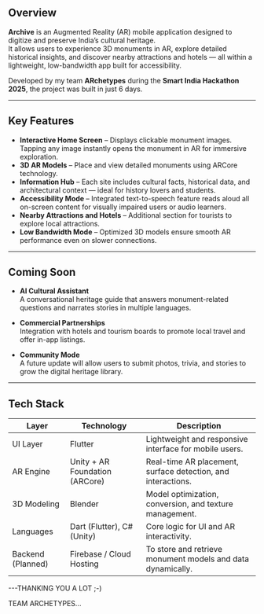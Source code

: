 ## Overview

**Archive** is an Augmented Reality (AR) mobile application designed to digitize and preserve India’s cultural heritage.  
It allows users to experience 3D monuments in AR, explore detailed historical insights, and discover nearby attractions and hotels — all within a lightweight, low-bandwidth app built for accessibility.

Developed by my team **ARchetypes** during the **Smart India Hackathon 2025**, the project was built in just 6 days.

---

## Key Features

- **Interactive Home Screen** – Displays clickable monument images. Tapping any image instantly opens the monument in AR for immersive exploration.  
- **3D AR Models** – Place and view detailed monuments using ARCore technology.  
- **Information Hub** – Each site includes cultural facts, historical data, and architectural context — ideal for history lovers and students.  
- **Accessibility Mode** – Integrated text-to-speech feature reads aloud all on-screen content for visually impaired users or audio learners.  
- **Nearby Attractions and Hotels** – Additional section for tourists to explore local attractions.  
- **Low Bandwidth Mode** – Optimized 3D models ensure smooth AR performance even on slower connections.

---

## Coming Soon

- **AI Cultural Assistant**  
  A conversational heritage guide that answers monument-related questions and narrates stories in multiple languages.

- **Commercial Partnerships**  
  Integration with hotels and tourism boards to promote local travel and offer in-app listings.

- **Community Mode**  
  A future update will allow users to submit photos, trivia, and stories to grow the digital heritage library.

---

## Tech Stack

| Layer | Technology | Description |
|-------|-------------|-------------|
| UI Layer | Flutter | Lightweight and responsive interface for mobile users. |
| AR Engine | Unity + AR Foundation (ARCore) | Real-time AR placement, surface detection, and interactions. |
| 3D Modeling | Blender | Model optimization, conversion, and texture management. |
| Languages | Dart (Flutter), C# (Unity) | Core logic for UI and AR interactivity. |
| Backend (Planned) | Firebase / Cloud Hosting | To store and retrieve monument models and data dynamically. |

---THANKING YOU A LOT ;-)

TEAM ARCHETYPES...
